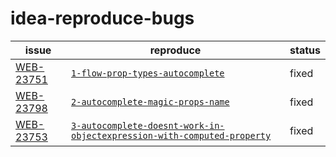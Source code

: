 # idea-reproduce-bugs

| issue          |                    reproduce                                                      |  status |
|----------------|-----------------------------------------------------------------------------------|---------|
| [WEB-23751][1] | [`1-flow-prop-types-autocomplete`][1path]                                         | fixed   |
| [WEB-23798][2] | [`2-autocomplete-magic-props-name`][2path]                                        | fixed   |
| [WEB-23753][3] | [`3-autocomplete-doesnt-work-in-objectexpression-with-computed-property`][3path]  | fixed   |


[1]: https://youtrack.jetbrains.com/issue/WEB-23751
[1path]: https://github.com/AveVlad/idea-reproduce-bugs/tree/master/1-flow-prop-types-autocomplete

[2]: https://youtrack.jetbrains.com/issue/WEB-23798
[2path]: https://github.com/AveVlad/idea-reproduce-bugs/tree/master/2-autocomplete-magic-props-name

[3]: https://youtrack.jetbrains.com/issue/WEB-23753
[3path]: https://github.com/AveVlad/idea-reproduce-bugs/tree/master/3-autocomplete-doesnt-work-in-objectexpression-with-computed-property

